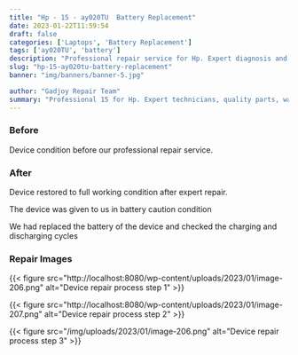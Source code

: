 ```yaml
---
title: "Hp - 15 - ay020TU  Battery Replacement"
date: 2023-01-22T11:59:54
draft: false
categories: ['Laptops', 'Battery Replacement']
tags: ['ay020TU', 'battery']
description: "Professional repair service for Hp. Expert diagnosis and quality repairs in Bangalore."
slug: "hp-15-ay020tu-battery-replacement"
banner: "img/banners/banner-5.jpg"

author: "Gadjoy Repair Team"
summary: "Professional 15 for Hp. Expert technicians, quality parts, warranty included."
---
```


### Before

Device condition before our professional repair service.

### After

Device restored to full working condition after expert repair.

The device was given to us in battery caution condition

We had replaced the battery of the device and checked the charging and discharging cycles

### Repair Images

{{< figure src="http://localhost:8080/wp-content/uploads/2023/01/image-206.png" alt="Device repair process step 1" >}}

{{< figure src="http://localhost:8080/wp-content/uploads/2023/01/image-207.png" alt="Device repair process step 2" >}}

{{< figure src="/img/uploads/2023/01/image-206.png" alt="Device repair process step 3" >}}


